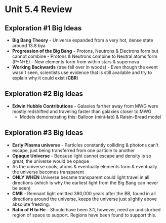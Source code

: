 # Unit 5.4 Review

## Exploration #1 Big Ideas
- **Big Bang Theory** - Universe expanded from a very hot, dense state around 13.8 bya
- **Progression of the Big Bang** - Protons, Neutrons & Electrons form but cannot combine - Protons & Neutrons combine to Neutral atoms form (P+N+E) - New elements form from within stars & supernova
- **Working Backwards** (tree fell over in woods) - Even though the event wasn't seen, scientists use evidence that is still available and try to explain why it could exist (**CBR**)

## Exploration #2 Big Ideas
- **Edwin Hubble Contributions** - Galaxies farther away from MWG were mostly redshifted and traveling faster than galaxies closer to MWG
  - Models demonstrating this: Balloon (mini-lab) & Raisin-Bread model

## Exploration #3 Big Ideas
- **Early Plasma universe** - Particles constantly colliding & photons can't escape, just being transferred from one particle to another
- **Opaque Universe** - Because light cannot escape and density is so great, the universe would be opaque
- As the universe cools, atoms & eventually elements form & eventually the universe becomes transparent
- **ONLY WHEN** Universe became transparent could light travel in all directions (which is why the earliest light from the Big Bang can never be seen)
- **CMB** - Remnant light emitted 380,000 years after the BB, found in all directions around the universe, keeps the universe just slightly above absolute freezing.
- **Ratio of H to He** - Should have been 3:1, however, need an undisturbed region of space to support. Regions have been found to support this.
